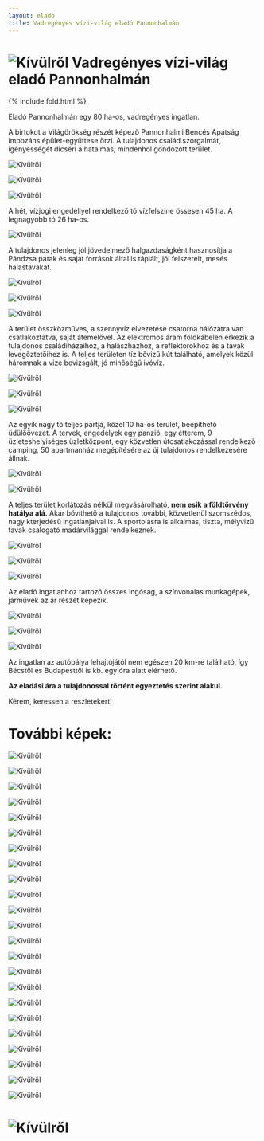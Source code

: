 ```yaml
---
layout: elado
title: Vadregényes vízi-világ eladó Pannonhalmán 
---
```


# ![Kívülről](http://i.imgur.com/J4m9gPe.jpg) Vadregényes vízi-világ eladó Pannonhalmán

{% include fold.html %}

Eladó Pannonhalmán egy 80 ha-os, vadregényes ingatlan. 

A birtokot a Világörökség részét képező Pannonhalmi Bencés Apátság impozáns épület-együttese őrzi. A tulajdonos család szorgalmát, igényességét dicséri a hatalmas, mindenhol gondozott terület.

![Kívülről](http://i.imgur.com/gxLCTPr.jpg)

![Kívülről](http://i.imgur.com/CGnbAfM.jpg)

![Kívülről](http://i.imgur.com/dPp828z.jpg)

A hét, vízjogi engedéllyel rendelkező tó vízfelszíne össesen 45 ha. A legnagyobb tó 26 ha-os.

![Kívülről](http://i.imgur.com/5W8OAoX.jpg)

A tulajdonos jelenleg jól jövedelmező halgazdaságként hasznosítja a Pándzsa patak és saját források által is táplált, jól felszerelt, mesés halastavakat. 

![Kívülről](http://i.imgur.com/aIffkHL.jpg)

![Kívülről](http://i.imgur.com/5UgiglR.jpg)

![Kívülről](http://i.imgur.com/xZxKaTB.jpg)

A terület összközműves, a szennyvíz elvezetése csatorna hálózatra van csatlakoztatva, saját átemelővel. Az elektromos áram földkábelen érkezik a tulajdonos családiházaihoz, a halászházhoz, a reflektorokhoz és a tavak levegőztetőihez is.
A teljes területen tíz bővizű kút található, amelyek közül háromnak a vize bevizsgált, jó minőségű ivóvíz. 

![Kívülről](http://i.imgur.com/eS3DkuC.jpg)

![Kívülről](http://i.imgur.com/AKjLXGH.jpg)

![Kívülről](http://i.imgur.com/u8pO4z1.jpg)

Az egyik nagy tó teljes partja, közel 10 ha-os terület, beépíthető üdülőövezet. A tervek, engedélyek egy panzió, egy étterem, 9 üzleteshelyiséges üzletközpont, egy közvetlen útcsatlakozással rendelkező camping, 50 apartmanház megépítésére az új tulajdonos rendelkezésére állnak.

![Kívülről](http://i.imgur.com/Z9Mvnzz.jpg)

![Kívülről](http://i.imgur.com/z9XAbPi.jpg)

A teljes terület korlátozás nélkül megvásárolható, **nem esik a földtörvény hatálya alá.** Akár bővíthető a tulajdonos további, közvetlenül szomszédos, nagy kterjedésű  ingatlanjaival is.
A sportolásra is alkalmas, tiszta, mélyvizű tavak csalogató madárvilággal rendelkeznek.

![Kívülről](http://i.imgur.com/82xwMWm.jpg)

![Kívülről](http://i.imgur.com/L59MRbw.jpg)

![Kívülről](https://i.imgur.com/iN1ldLS.jpg)

Az eladó ingatlanhoz tartozó összes ingóság, a színvonalas munkagépek, járművek az ár részét képezik.

![Kívülről](http://i.imgur.com/Yo8OmHX.jpg)

![Kívülről](http://i.imgur.com/aGPrUTQ.jpg)

![Kívülről](http://i.imgur.com/bNVbtnc.jpg)

Az ingatlan az autópálya lehajtójától nem egészen 20 km-re található, így Bécstől és Budapesttől is kb. egy óra alatt elérhető.

**Az eladási ára a tulajdonossal történt egyeztetés szerint alakul.**

Kérem, keressen a részletekért! 

# További képek:

![Kívülről](http://i.imgur.com/OcdHDlj.jpg)

![Kívülről](http://i.imgur.com/d9hXQM0.jpg)

![Kívülről](http://i.imgur.com/0IfGir5.jpg)

![Kívülről](http://i.imgur.com/NBmyOL7.jpg)

![Kívülről](http://i.imgur.com/4jl4yUo.jpg)

![Kívülről](http://i.imgur.com/likHUjt.jpg)

![Kívülről](http://i.imgur.com/qtXzvnR.jpg)

![Kívülről](http://i.imgur.com/aVAKvyV.jpg)

![Kívülről](http://i.imgur.com/8fZnGox.jpg)

![Kívülről](http://i.imgur.com/XV8wXbz.jpg)

![Kívülről](http://i.imgur.com/01PnzAa.jpg)

![Kívülről](http://i.imgur.com/j0tJaRF.jpg)

![Kívülről](http://i.imgur.com/ocbhVeE.jpg)

![Kívülről](http://i.imgur.com/LXHX4bF.jpg)

![Kívülről](http://i.imgur.com/DhtWf9r.jpg)

![Kívülről](http://i.imgur.com/RuHLARz.jpg)

![Kívülről](http://i.imgur.com/oUeQozd.jpg)

![Kívülről](http://i.imgur.com/YgbzWkW.jpg)

![Kívülről](http://i.imgur.com/Piv4kbU.jpg)

![Kívülről](http://i.imgur.com/w4W9Y03.jpg)

![Kívülről](http://i.imgur.com/mrDJSfX.jpg)

![Kívülről](http://i.imgur.com/nV1Yzby.jpg)

![Kívülről](http://i.imgur.com/ZWsr7mz.jpg)

# ![Kívülről](http://i.imgur.com/Wca5Jyx.jpg)


